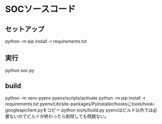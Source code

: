 # SOCソースコード
## セットアップ
python -m pip install -r requirements.txt
## 実行
python soc.py

## build
python -m venv pyenv
pyenv/scripts/activate
python -m pip install -r requirements.txt
pyenv/Lib/site-packages/PyInstaller/hooksにtools/hook-googleapiclient.pyをコピー
python tools/build.py
pyenvはビルド以外では必要ないのでビルドが終わったら削除しても問題ない。

